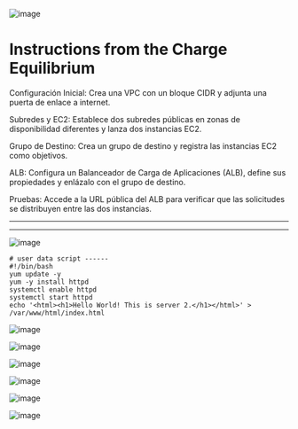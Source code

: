 ![image](https://github.com/Fx2048/COMU_REDES/assets/131219987/46c2ec5c-5de9-4dc7-9ea6-1599006f1f84)

# Instructions from the Charge Equilibrium 
Configuración Inicial: Crea una VPC con un bloque CIDR y adjunta una puerta de enlace a internet.

Subredes y EC2: Establece dos subredes públicas en zonas de disponibilidad diferentes y lanza dos instancias EC2.

Grupo de Destino: Crea un grupo de destino y registra las instancias EC2 como objetivos.

ALB: Configura un Balanceador de Carga de Aplicaciones (ALB), define sus propiedades y enlázalo con el grupo de destino.

Pruebas: Accede a la URL pública del ALB para verificar que las solicitudes se distribuyen entre las dos instancias.

________________________________________________________________________________
________________________________________________________________________________
![image](https://github.com/Fx2048/COMU_REDES/assets/131219987/1b0d7f03-b721-4cb7-ab28-face88dbdaf0)
`````
# user data script ------
#!/bin/bash
yum update -y
yum -y install httpd
systemctl enable httpd
systemctl start httpd
echo '<html><h1>Hello World! This is server 2.</h1></html>' > /var/www/html/index.html
`````
![image](https://github.com/Fx2048/COMU_REDES/assets/131219987/4dbb20fe-7161-48d1-9f58-d1c52fab9553)


![image](https://github.com/Fx2048/COMU_REDES/assets/131219987/25463264-7968-460f-b02d-8832b7526c2f)

![image](https://github.com/Fx2048/COMU_REDES/assets/131219987/240b9411-649e-4530-bceb-0f9aa42915e8)

![image](https://github.com/Fx2048/COMU_REDES/assets/131219987/4841e342-8141-43cb-8af3-3686765afeee)


![image](https://github.com/Fx2048/COMU_REDES/assets/131219987/b6d7cab7-525c-40cd-9649-e8c9a310d581)

![image](https://github.com/Fx2048/COMU_REDES/assets/131219987/2c5d70eb-94c9-4205-8a14-895afd466323)

